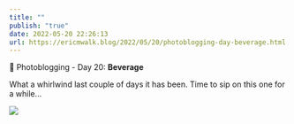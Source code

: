 ```yaml
---
title: ""
publish: "true"
date: 2022-05-20 22:26:13
url: https://ericmwalk.blog/2022/05/20/photoblogging-day-beverage.html
---
```

📸 Photoblogging - Day 20: **Beverage**

What a whirlwind last couple of days it has been. Time to sip on this one for a while...

![](https://ericmwalk.blog/uploads/2022/9d8731f5dd.jpg)
